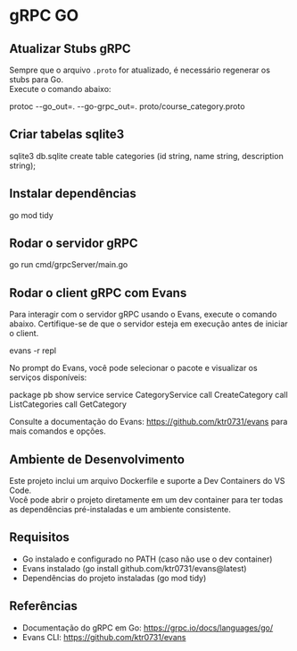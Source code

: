 # gRPC GO

## Atualizar Stubs gRPC

Sempre que o arquivo `.proto` for atualizado, é necessário regenerar os stubs para Go.  
Execute o comando abaixo:

protoc --go_out=. --go-grpc_out=. proto/course_category.proto

## Criar tabelas sqlite3

sqlite3 db.sqlite
create table categories (id string, name string, description string);

## Instalar dependências

go mod tidy

## Rodar o servidor gRPC

go run cmd/grpcServer/main.go

## Rodar o client gRPC com Evans

Para interagir com o servidor gRPC usando o Evans, execute o comando abaixo. Certifique-se de que o servidor esteja em execução antes de iniciar o client.

evans -r repl

No prompt do Evans, você pode selecionar o pacote e visualizar os serviços disponíveis:

package pb
show service
service CategoryService
call CreateCategory
call ListCategories
call GetCategory

Consulte a documentação do Evans: https://github.com/ktr0731/evans para mais comandos e opções.

## Ambiente de Desenvolvimento

Este projeto inclui um arquivo Dockerfile e suporte a Dev Containers do VS Code.  
Você pode abrir o projeto diretamente em um dev container para ter todas as dependências pré-instaladas e um ambiente consistente.

## Requisitos

- Go instalado e configurado no PATH (caso não use o dev container)
- Evans instalado (go install github.com/ktr0731/evans@latest)
- Dependências do projeto instaladas (go mod tidy)

## Referências

- Documentação do gRPC em Go: https://grpc.io/docs/languages/go/
- Evans CLI: https://github.com/ktr0731/evans
